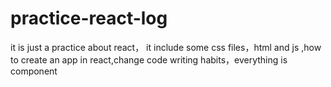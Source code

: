 # practice-react-log
it is just a practice about react， it include some css files，html and js ,how to create an app in react,change code writing habits，everything is component
